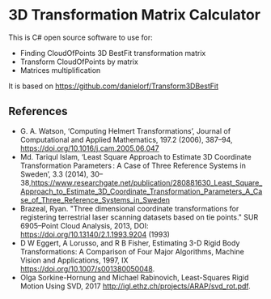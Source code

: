 # 3D Transformation Matrix Calculator
This is C# open source software to use for:
* Finding CloudOfPoints 3D BestFit transformation matrix
* Transform CloudOfPoints by matrix 
* Matrices multiplification

It is based on https://github.com/danielorf/Transform3DBestFit

## References

* G. A. Watson, ‘Computing Helmert Transformations’, Journal of Computational and Applied Mathematics, 197.2 (2006), 387–94, https://doi.org/10.1016/j.cam.2005.06.047
*  Md. Tariqul Islam, ‘Least Square Approach to Estimate 3D Coordinate Transformation Parameters : A Case of Three Reference Systems in Sweden’, 3.3 (2014), 30–38,https://www.researchgate.net/publication/280881630_Least_Square_Approach_to_Estimate_3D_Coordinate_Transformation_Parameters_A_Case_of_Three_Reference_Systems_in_Sweden
* Brazeal, Ryan. "Three dimensional coordinate transformations for registering terrestrial laser scanning datasets based on tie points." SUR 6905–Point Cloud Analysis, 2013, DOI: https://doi.org/10.13140/2.1.1993.9204 (1993)
* D W Eggert, A Lorusso, and R B Fisher, Estimating 3-D Rigid Body Transformations: A Comparison of Four Major Algorithms, Machine Vision and Applications, 1997, IX <https://doi.org/10.1007/s001380050048>.
 * Olga Sorkine-Hornung and Michael Rabinovich, Least-Squares Rigid Motion Using SVD, 2017 <http://igl.ethz.ch/projects/ARAP/svd_rot.pdf>.

